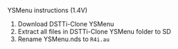 YSMenu instructions (1.4V)

1. Download DSTTi-Clone YSMenu
1. Extract all files in DSTTi-Clone YSMenu folder to SD
1. Rename YSMenu.nds to `R4i.au`
